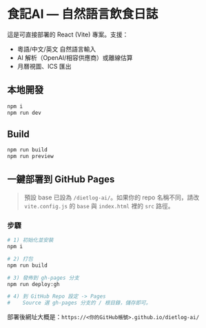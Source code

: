 # 食記AI — 自然語言飲食日誌

這是可直接部署的 React (Vite) 專案。支援：
- 粵語/中文/英文 自然語言輸入
- AI 解析（OpenAI/相容供應商）或離線估算
- 月曆視圖、ICS 匯出

## 本地開發
```bash
npm i
npm run dev
```

## Build
```bash
npm run build
npm run preview
```


## 一鍵部署到 GitHub Pages
> 預設 base 已設為 `/dietlog-ai/`。如果你的 repo 名稱不同，請改 `vite.config.js` 的 `base` 與 `index.html` 裡的 `src` 路徑。

### 步驟
```bash
# 1) 初始化並安裝
npm i

# 2) 打包
npm run build

# 3) 發佈到 gh-pages 分支
npm run deploy:gh

# 4) 到 GitHub Repo 設定 -> Pages
#    Source 選 gh-pages 分支的 / 根目錄，儲存即可。
```
部署後網址大概是：`https://<你的GitHub帳號>.github.io/dietlog-ai/`
